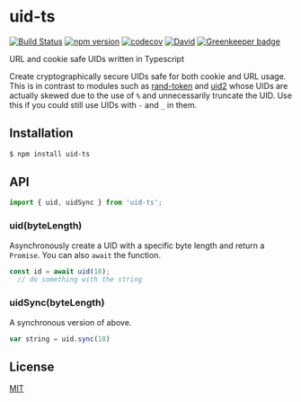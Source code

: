uid-ts
=================

[![Build Status](https://travis-ci.org/HKUST-VISLab/uid-ts.svg?branch=master)](https://travis-ci.org/HKUST-VISLab/uid-ts)
[![npm version](https://badge.fury.io/js/uid-ts.svg)](https://badge.fury.io/js/uid-ts)
[![codecov](https://codecov.io/gh/HKUST-VISLab/uid-ts/branch/master/graph/badge.svg)](https://codecov.io/gh/HKUST-VISLab/uid-ts)
[![David](https://david-dm.org/HKUST-VISLab/uid-ts/status.svg)](https://github.com/HKUST-VISLab/uid-ts)
[![Greenkeeper badge](https://badges.greenkeeper.io/HKUST-VISLab/uid-ts.svg)](https://greenkeeper.io/)

URL and cookie safe UIDs written in Typescript

Create cryptographically secure UIDs safe for both cookie and URL usage.
This is in contrast to modules such as [rand-token](https://www.npmjs.com/package/rand-token)
and [uid2](https://www.npmjs.com/package/uid2) whose UIDs are actually skewed
due to the use of `%` and unnecessarily truncate the UID.
Use this if you could still use UIDs with `-` and `_` in them.

## Installation

```sh
$ npm install uid-ts
```

## API

```js
import { uid, uidSync } from 'uid-ts';
```
### uid(byteLength)

Asynchronously create a UID with a specific byte length and return a
`Promise`. You can also `await` the function.

```js
const id = await uid(18);
  // do something with the string
```

### uidSync(byteLength)

A synchronous version of above.

```js
var string = uid.sync(18)
```

## License

[MIT](LICENSE)